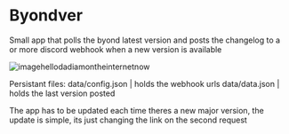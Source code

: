 # Byondver

Small app that polls the byond latest version and posts the changelog to a or more discord webhook when a new version is available

![imagehellodadiamontheinternetnow](https://media.discordapp.net/attachments/484170915253321734/727728020919550012/unknown.png?width=450&height=677)

Persistant files:
data/config.json | holds the webhook urls
data/data.json   | holds the last version posted

The app has to be updated each time theres a new major version, the update is simple, its just changing the link on the second request